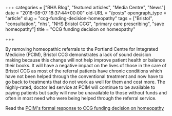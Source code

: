 +++
categories = ["BHA Blog", "featured articles", "Media Centre", "News"]
date = "2018-08-07 18:37:44+00:00"
old-URL = "/posts"
opengraph_type = "article"
slug = "ccg-funding-decision-homeopathy"
tags = ["Bristol", "consultation", "nhs", "NHS Bristol CCG", "primary care prescribing", "save homeopathy"]
title = "CCG funding decision on homeopathy"

+++

By removing homeopathic referrals to the Portland Centre for Integrated Medicine (PCIM), Bristol CCG demonstrates a lack of sound decision making because this change will not help improve patient health or balance their books. It will have a negative impact on the lives of those in the care of Bristol CCG as most of the referral patients have chronic conditions which have not been helped through the conventional treatment and now have to go back to treatments that do not work as well for them and cost more. The highly-rated, doctor led service at PCIM will continue to be available to paying patients but sadly will now be unavailable to those without funds and often in most need who were being helped through the referral service.

Read the [PCIM's formal response to CCG funding decision on homeopathy](http://portlandcentrehealthcare.co.uk/wp-content/uploads/2018/08/STATEMENT-TO-CCG-FUNDING-DECISION-ON-HOMEOPATHY.pdf)
